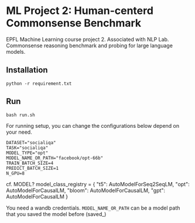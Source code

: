 # ML Project 2: Human-centerd Commonsense Benchmark
EPFL Machine Learning course project 2. Associated with NLP Lab. Commonsense reasoning benchmark and probing for large language models.

## Installation

```
python -r requirement.txt
```

## Run

```
bash run.sh
```

For running setup, you can change the configurations below depend on your need. 

```
DATASET="socialiqa"
TASK="socialiqa"
MODEL_TYPE="opt"
MODEL_NAME_OR_PATH="facebook/opt-66b"
TRAIN_BATCH_SIZE=4
PREDICT_BATCH_SIZE=1
N_GPU=8
```
cf. MODEL? 
model_class_registry = {
    "t5": AutoModelForSeq2SeqLM,
    "opt": AutoModelForCausalLM,
    "bloom": AutoModelForCausalLM,
    "gpt": AutoModelForCausalLM
        }
        

        
You need a wandb credentials.
`MODEL_NAME_OR_PATH` can be a model path that you saved the model before (saved_)
